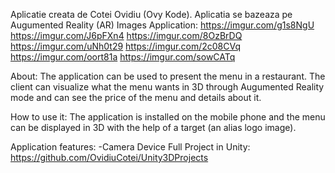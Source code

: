 Aplicatie creata de Cotei Ovidiu (Ovy Kode).
Aplicatia se bazeaza pe Augumented Reality (AR)
Images Application: 
https://imgur.com/g1s8NgU
https://imgur.com/J6pFXn4
https://imgur.com/8OzBrDQ
https://imgur.com/uNh0t29
https://imgur.com/2c08CVq
https://imgur.com/oort81a
https://imgur.com/sowCATq

About:
  The application can be used to present the menu in a restaurant. The client can visualize what the menu wants in 3D through Augumented Reality mode and can see the price of the menu and details about it.
  
How to use it:
  The application is installed on the mobile phone and the menu can be displayed in 3D with the help of a target (an alias logo image).
  
Application features:
  -Camera Device
Full Project in Unity: https://github.com/OvidiuCotei/Unity3DProjects

